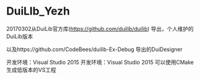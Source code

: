 # DuiLIb_Yezh
 20170302从DuiLib官方库(https://github.com/duilib/duilib) 导出，个人维护的DuiLib版本
  		  
 以及https://github.com/CodeBees/duilib-Ex-Debug 导出的DuiDesigner
  		  
 开发环境：Visual Studio 2015		 开发环境：Visual Studio 2015  可以使用CMake生成低版本的VS工程
